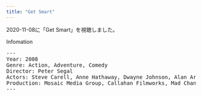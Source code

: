 ```yaml
---
title: "Get Smart"
---
```

2020-11-08に「Get Smart」を視聴しました。

Infomation
<pre>
---
Year: 2008
Genre: Action, Adventure, Comedy
Director: Peter Segal
Actors: Steve Carell, Anne Hathaway, Dwayne Johnson, Alan Arkin
Production: Mosaic Media Group, Callahan Filmworks, Mad Chance
---
</pre>